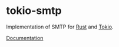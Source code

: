 # tokio-smtp

Implementation of SMTP for [Rust] and [Tokio].

[Documentation]

 [Rust]: https://www.rust-lang.org/
 [Tokio]: https://tokio.rs/
 [Documentation]: https://docs.rs/tokio-smtp/
